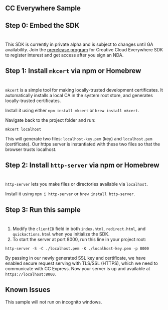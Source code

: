 ## CC Everywhere Sample 

## Step 0: Embed the SDK
#
This SDK is currently in private alpha and is subject to changes until GA availability. Join the [prerelease program](adobeprerelease.com) for Creative Cloud Everywhere SDK to register interest and get access after you sign an NDA.

## Step 1: Install `mkcert` via npm or Homebrew
#
`mkcert` is a simple tool for making locally-trusted development certificates. It automatically installs a local CA in the system root store, and generates locally-trusted certificates. 

Install it using either `npm install mkcert` or `brew install mkcert`.

Navigate back to the project folder and run:
```
mkcert localhost 
```

This will generate two files: `localhost-key.pem` (key) and `localhost.pem` (certificate). Our https server is instantiated with these two files so that the browser trusts localhost.


## Step 2: Install `http-server` via npm or Homebrew
#

`http-server` lets you make files or directories available via `localhost`.

Install it using `npm i http-server` or `brew install http-server`.
  

## Step 3: Run this sample
#
1. Modify the `clientID` field in both `index.html`, `redirect.html`, and `quickactions.html` when you initialize the SDK. 
2. To start the server at port 8000, run this line in your project root: 

```
http-server -S -C ./localhost.pem -K ./localhost-key.pem -p 8000
```
By passing in our newly generated SSL key and certificate, we have enabled secure request serving with TLS/SSL (HTTPS), which we need to communicate with CC Express. Now your server is up and available at `https://localhost:8000`.

## Known Issues
This sample will not run on incognito windows. 